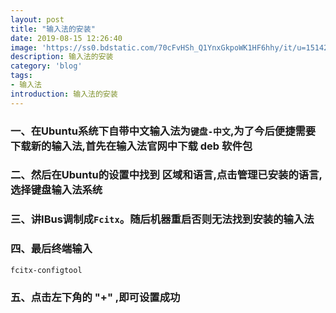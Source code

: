 ```yaml
---
layout: post
title: "输入法的安装"
date: 2019-08-15 12:26:40
image: 'https://ss0.bdstatic.com/70cFvHSh_Q1YnxGkpoWK1HF6hhy/it/u=1514230094,2839038722&fm=26&gp=0.jpg'
description: 输入法的安装
category: 'blog'
tags:
- 输入法
introduction: 输入法的安装
---
```


### 一、在Ubuntu系统下自带中文输入法为`键盘-中文`,为了今后便捷需要下载新的输入法,首先在输入法官网中下载 deb 软件包
### 二、然后在Ubuntu的设置中找到 区域和语言,点击管理已安装的语言,选择键盘输入法系统
### 三、讲IBus调制成`Fcitx`。随后机器重启否则无法找到安装的输入法
### 四、最后终端输入  
`fcitx-configtool`
### 五、点击左下角的 "+" ,即可设置成功
